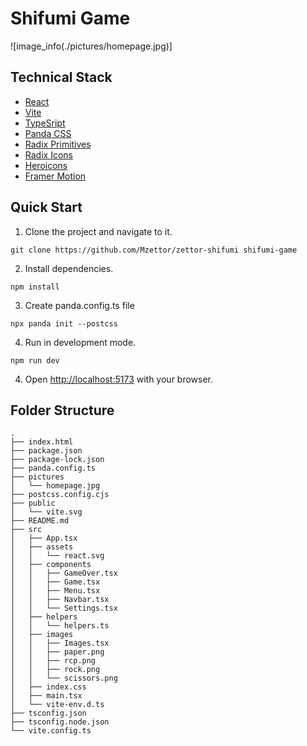 # Shifumi Game

![image_info(./pictures/homepage.jpg)]

## Technical Stack

- [React](https://react.dev/)
- [Vite](https://vitejs.dev/)
- [TypeSript](https://www.typescriptlang.org/)
- [Panda CSS](https://panda-css.com/)
- [Radix Primitives](https://www.radix-ui.com/primitives)
- [Radix Icons](https://www.radix-ui.com/primitives)
- [Heroicons](https://heroicons.com/)
- [Framer Motion](https://www.framer.com/motion/)

## Quick Start

1. Clone the project and navigate to it.

```
git clone https://github.com/Mzettor/zettor-shifumi shifumi-game
```

2. Install dependencies.

```
npm install
```

3. Create panda.config.ts file

```
npx panda init --postcss
```

4. Run in development mode.

```
npm run dev
```

4. Open [http://localhost:5173](http://localhost:5173) with your browser.

## Folder Structure

```
.
├── index.html
├── package.json
├── package-lock.json
├── panda.config.ts
├── pictures
│   └── homepage.jpg
├── postcss.config.cjs
├── public
│   └── vite.svg
├── README.md
├── src
│   ├── App.tsx
│   ├── assets
│   │   └── react.svg
│   ├── components
│   │   ├── GameOver.tsx
│   │   ├── Game.tsx
│   │   ├── Menu.tsx
│   │   ├── Navbar.tsx
│   │   └── Settings.tsx
│   ├── helpers
│   │   └── helpers.ts
│   ├── images
│   │   ├── Images.tsx
│   │   ├── paper.png
│   │   ├── rcp.png
│   │   ├── rock.png
│   │   └── scissors.png
│   ├── index.css
│   ├── main.tsx
│   └── vite-env.d.ts
├── tsconfig.json
├── tsconfig.node.json
└── vite.config.ts
```
